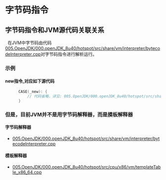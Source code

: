# 字节码指令
## 字节码指令和JVM源代码关联关系
&nbsp;&nbsp;在JVM中字节码由代码[005.OpenJDK/000.openJDK_8u40/hotspot/src/share/vm/interpreter/bytecodeInterpreter.cpp](../../005.OpenJDK/000.openJDK_8u40/hotspot/src/share/vm/interpreter/bytecodeInterpreter.cpp)对字节码指令进行解析运行。

### 示例
#### new指令,对应如下源代码
```c
      CASE(_new): {
          // 代码省略，详见: 005.OpenJDK/000.openJDK_8u40/hotspot/src/share/vm/interpreter/bytecodeInterpreter.cpp
      }
```

### 但是，目前JVM并不是用字节码解释器，而是摸板解释器
#### 字节码解释器
- [005.OpenJDK/000.openJDK_8u40/hotspot/src/share/vm/interpreter/bytecodeInterpreter.cpp](../../005.OpenJDK/000.openJDK_8u40/hotspot/src/share/vm/interpreter/bytecodeInterpreter.cpp)
#### 模板解释器
- [005.OpenJDK/000.openJDK_8u40/hotspot/src/cpu/x86/vm/templateTable_x86_64.cpp](../../005.OpenJDK/000.openJDK_8u40/hotspot/src/cpu/x86/vm/templateTable_x86_64.cpp)